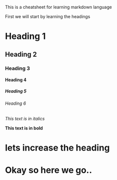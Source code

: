This is a cheatsheet for learning markdown language

First we will start by learning the headings

<!-- Test! This is a comment -->

# Heading 1
## Heading 2
### Heading 3
#### Heading 4
##### Heading 5
###### Heading 6

*This text is in italics*

**This text is in bold**

# lets increase the heading

# Okay so here we go..

<!-- I havent completed two questions just because of the reason that I am being lazy and i am missing out on mock interviews becasue of the same.

Now after looking at a while I realise that my procrastination is uselessly tiring me out and making me decide rather against my benefit.

I found a couple f interesting resources though due to that same habit of procrastination. I will see when i will start practising on the same.

Dayum Ankur Sir called home, and this was a close one. I am still mad at this guys why would he always put efforst in making absolute crap happen to all the people here in the college.

Once more thing I think i am missing out a lot on my life just becuase i am failing to network. Shit i cant even upload this on Github due to this being a Markdown Language and our fav platform Github being Public. -->